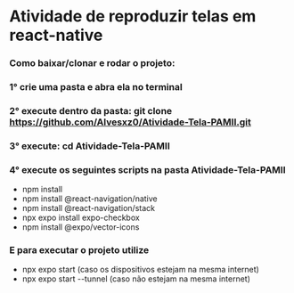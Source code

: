 # Atividade de reproduzir telas em react-native

### Como baixar/clonar e rodar o projeto:
### 1° crie uma pasta e abra ela no terminal
### 2° execute dentro da pasta: git clone https://github.com/Alvesxz0/Atividade-Tela-PAMII.git
### 3° execute: cd Atividade-Tela-PAMII
### 4° execute os seguintes scripts na pasta Atividade-Tela-PAMII
- npm install
- npm install @react-navigation/native
- npm install @react-navigation/stack
- npx expo install expo-checkbox
- npm install @expo/vector-icons
### E para executar o projeto utilize
- npx expo start (caso os dispositivos estejam na mesma internet)
- npx expo start --tunnel (caso não estejam na mesma internet)
